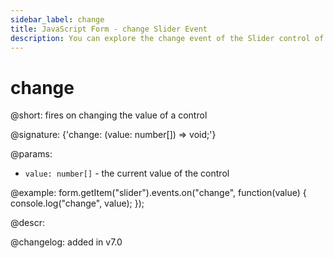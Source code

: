 ```yaml
---
sidebar_label: change
title: JavaScript Form - change Slider Event 
description: You can explore the change event of the Slider control of Form in the documentation of the DHTMLX JavaScript UI library. Browse developer guides and API reference, try out code examples and live demos, and download a free 30-day evaluation version of DHTMLX Suite.
---
```


# change

@short: fires on changing the value of a control

@signature: {'change: (value: number[]) => void;'}

@params:
- `value: number[]` - the current value of the control

@example:
form.getItem("slider").events.on("change", function(value) {
    console.log("change", value);
});

@descr:

@changelog: added in v7.0
